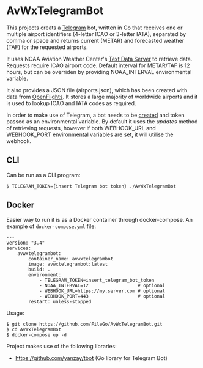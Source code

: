 # AvWxTelegramBot

This projects creats a [Telegram](https://telegram.org/) bot, written in Go that receives one or multiple airport identifiers (4-letter ICAO or 3-letter IATA), separated by comma or space and returns current (METAR) and forecasted weather (TAF) for the requested airports.

It uses NOAA Aviation Weather Center's [Text Data Server](https://aviationweather.gov/data/api/) to retrieve data. Requests require ICAO airport code. Default interval for METAR/TAF is 12 hours, but can be overriden by providing NOAA_INTERVAL environmental variable.

It also provides a JSON file (airports.json), which has been created with data from [OpenFlights](https://openflights.org/data.html#airport). It stores a large majority of worldwide airports and it is used to lookup ICAO and IATA codes as required.

In order to make use of Telegram, a bot needs to be [created](https://core.telegram.org/bots#6-botfather) and token passed as an environmental variable. By default it uses the *updates* method of retrieving requests, however if both WEBHOOK_URL and WEBHOOK_PORT environmental variables are set, it will utilise the webhook.

## CLI
Can be run as a CLI program:
```
$ TELEGRAM_TOKEN={insert Telegram bot token} ./AvWxTelegramBot
```

## Docker
Easier way to run it is as a Docker container through docker-compose. An example of `docker-compose.yml` file:

```
---
version: "3.4"
services:
    avwxtelegrambot:
        container_name: avwxtelegrambot
        image: avwxtelegrambot:latest
        build: .
        environment: 
            - TELEGRAM_TOKEN=insert_telegram_bot_token
            - NOAA_INTERVAL=12                  # optional
            - WEBHOOK_URL=https://my.server.com # optional
            - WEBHOOK_PORT=443                  # optional
        restart: unless-stopped
```

Usage:
```
$ git clone https://github.com/FileGo/AvWxTelegramBot.git
$ cd AvWxTelegramBot
$ docker-compose up -d
```


Project makes use of the following libraries:

* https://github.com/yanzay/tbot (Go library for Telegram Bot)
